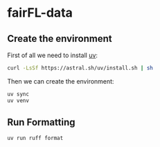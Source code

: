 # fairFL-data


## Create the environment

First of all we need to install [uv](https://github.com/astral-sh/uv):

```bash
curl -LsSf https://astral.sh/uv/install.sh | sh
```

Then we can create the environment:

```bash
uv sync
uv venv
```

## Run Formatting 

```bash
uv run ruff format
```

